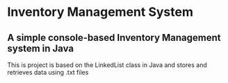 # Inventory Management System
## A simple console-based Inventory Management system in Java

This is project is based on the LinkedList class in Java and stores and retrieves data using .txt files
